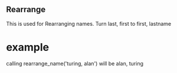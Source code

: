 Rearrange
--------------

This is used for Rearranging names.
Turn last, first to first, lastname

# example

calling rearrange_name('turing, alan') will be alan, turing
